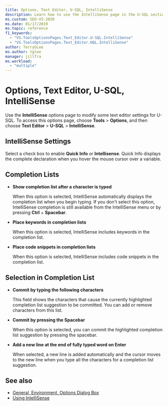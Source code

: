 ```yaml
---
title: Options, Text Editor, U-SQL, IntelliSense
description: Learn how to use the IntelliSense page in the U-SQL section to modify the text editor IntelliSense settings for U-SQL.
ms.custom: SEO-VS-2020
ms.date: 01/17/2019
ms.topic: reference
f1_keywords:
  - "VS.ToolsOptionsPages.Text_Editor.U-SQL.IntelliSense"
  - "VS.ToolsOptionsPages.Text_Editor.HQL.IntelliSense"
author: TerryGLee
ms.author: tglee
manager: jillfra
ms.workload:
  - "multiple"
---
```

# Options, Text Editor, U-SQL, IntelliSense

Use the **IntelliSense** options page to modify some text editor settings for U-SQL. To access this options page, choose **Tools** > **Options**, and then choose **Text Editor** > **U-SQL** > **IntelliSense**.

## IntelliSense Settings

Select a check box to enable **Quick Info** or **Intellisense**. Quick Info displays the complete declaration when you hover the mouse cursor over a variable.

## Completion Lists

- **Show completion list after a character is typed**

   When this option is selected, IntelliSense automatically displays the completion list when you begin typing. If you don't select this option, IntelliSense completion is still available from the IntelliSense menu or by pressing **Ctrl** + **Spacebar**.

- **Place keywords in completion lists**

   When this option is selected, IntelliSense includes keywords in the completion list.

- **Place code snippets in completion lists**

   When this option is selected, IntelliSense includes code snippets in the completion list.

## Selection in Completion List

- **Commit by typing the following characters**

   This field shows the characters that cause the currently highlighted completion list suggestion to be committed. You can add or remove characters from this list.

- **Commit by pressing the Spacebar**

   When this option is selected, you can commit the highlighted completion list suggestion by pressing the spacebar.

- **Add a new line at the end of fully typed word on Enter**

   When selected, a new line is added automatically and the cursor moves to the new line when you type all the characters for a completion list suggestion.

## See also

- [General, Environment, Options Dialog Box](../../ide/reference/general-environment-options-dialog-box.md)
- [Using IntelliSense](../../ide/using-intellisense.md)